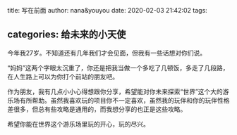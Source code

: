 title: 写在前面
author: nana&youyou
date: 2020-02-03 21:42:02
tags:

categories: 给未来的小天使
---
今年我27岁。不知道还有几年我们才会见面，但我有一些话想对你们说。<!--more-->

“妈妈”这两个字眼太沉重了，你还是把我当做一个多吃了几顿饭，多走了几段路，在人生路上可以为你打个前站的朋友吧。

作为朋友，我有几点小小心得想跟你分享，希望能对你未来探索“世界”这个大的游乐场有所帮助。虽然我喜欢玩的项目你不一定喜欢，虽然我的玩伴和你的玩伴性格差很多，但总有些攻略是通用的，而我想分享的也正是这些攻略。

希望你能在世界这个游乐场里玩的开心，玩的尽兴。